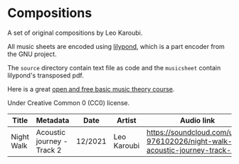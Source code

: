 # Compositions

A set of original compositions by Leo Karoubi.

All music sheets are encoded using [lilypond](https://lilypond.org), which is a part encoder from the GNU project.

The `source` directory contain text file as code and the `musicsheet` contain lilypond's transposed pdf.

Here is a great [open and free basic music theory course](https://cnx.org/exports/2ad74b7b-a72f-42a9-a31b-7e75542e54bd@3.74.pdf/understanding-basic-music-theory-3.74.pdf/exports/2ad74b7b-a72f-42a9-a31b-7e75542e54bd@3.74.pdf/understanding-basic-music-theory-3.74.pdf).

Under Creative Common 0 (CC0) license.


Title                | Metadata                   | Date          | Artist        | Audio link  
---------------------|----------------------------|---------------|---------------|---------------
Night Walk           | Acoustic journey - Track 2 | 12/2021       | Leo Karoubi   |  https://soundcloud.com/user-976102026/night-walk-acoustic-journey-track-2